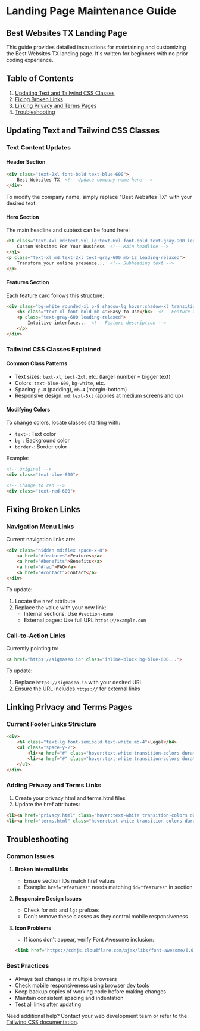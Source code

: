 # Landing Page Maintenance Guide
## Best Websites TX Landing Page

This guide provides detailed instructions for maintaining and customizing the Best Websites TX landing page. It's written for beginners with no prior coding experience.

## Table of Contents
1. [Updating Text and Tailwind CSS Classes](#updating-text-and-tailwind-css-classes)
2. [Fixing Broken Links](#fixing-broken-links)
3. [Linking Privacy and Terms Pages](#linking-privacy-and-terms-pages)
4. [Troubleshooting](#troubleshooting)

## Updating Text and Tailwind CSS Classes

### Text Content Updates

#### Header Section
```html
<div class="text-2xl font-bold text-blue-600">
    Best Websites TX  <!-- Update company name here -->
</div>
```
To modify the company name, simply replace "Best Websites TX" with your desired text.

#### Hero Section
The main headline and subtext can be found here:
```html
<h1 class="text-4xl md:text-5xl lg:text-6xl font-bold text-gray-900 leading-tight mb-8">
    Custom Websites For Your Business  <!-- Main headline -->
</h1>
<p class="text-xl md:text-2xl text-gray-600 mb-12 leading-relaxed">
    Transform your online presence...  <!-- Subheading text -->
</p>
```

#### Features Section
Each feature card follows this structure:
```html
<div class="bg-white rounded-xl p-8 shadow-lg hover:shadow-xl transition-shadow duration-300">
    <h3 class="text-xl font-bold mb-4">Easy to Use</h3>  <!-- Feature title -->
    <p class="text-gray-600 leading-relaxed">
        Intuitive interface...  <!-- Feature description -->
    </p>
</div>
```

### Tailwind CSS Classes Explained

#### Common Class Patterns
- Text sizes: `text-xl`, `text-2xl`, etc. (larger number = bigger text)
- Colors: `text-blue-600`, `bg-white`, etc.
- Spacing: `p-8` (padding), `mb-4` (margin-bottom)
- Responsive design: `md:text-5xl` (applies at medium screens and up)

#### Modifying Colors
To change colors, locate classes starting with:
- `text-`: Text color
- `bg-`: Background color
- `border-`: Border color

Example:
```html
<!-- Original -->
<div class="text-blue-600">

<!-- Change to red -->
<div class="text-red-600">
```

## Fixing Broken Links

### Navigation Menu Links
Current navigation links are:
```html
<div class="hidden md:flex space-x-8">
    <a href="#features">Features</a>
    <a href="#benefits">Benefits</a>
    <a href="#faq">FAQ</a>
    <a href="#contact">Contact</a>
</div>
```

To update:
1. Locate the `href` attribute
2. Replace the value with your new link:
   - Internal sections: Use `#section-name`
   - External pages: Use full URL `https://example.com`

### Call-to-Action Links
Currently pointing to:
```html
<a href="https://sigmaseo.io" class="inline-block bg-blue-600...">
```

To update:
1. Replace `https://sigmaseo.io` with your desired URL
2. Ensure the URL includes `https://` for external links

## Linking Privacy and Terms Pages

### Current Footer Links Structure
```html
<div>
    <h4 class="text-lg font-semibold text-white mb-4">Legal</h4>
    <ul class="space-y-2">
        <li><a href="#" class="hover:text-white transition-colors duration-300">Privacy Policy</a></li>
        <li><a href="#" class="hover:text-white transition-colors duration-300">Terms of Service</a></li>
    </ul>
</div>
```

### Adding Privacy and Terms Links
1. Create your privacy.html and terms.html files
2. Update the href attributes:
```html
<li><a href="privacy.html" class="hover:text-white transition-colors duration-300">Privacy Policy</a></li>
<li><a href="terms.html" class="hover:text-white transition-colors duration-300">Terms of Service</a></li>
```

## Troubleshooting

### Common Issues

1. **Broken Internal Links**
   - Ensure section IDs match href values
   - Example: `href="#features"` needs matching `id="features"` in section

2. **Responsive Design Issues**
   - Check for `md:` and `lg:` prefixes
   - Don't remove these classes as they control mobile responsiveness

3. **Icon Problems**
   - If icons don't appear, verify Font Awesome inclusion:
   ```html
   <link href="https://cdnjs.cloudflare.com/ajax/libs/font-awesome/6.0.0/css/all.min.css" rel="stylesheet">
   ```

### Best Practices
- Always test changes in multiple browsers
- Check mobile responsiveness using browser dev tools
- Keep backup copies of working code before making changes
- Maintain consistent spacing and indentation
- Test all links after updating

Need additional help? Contact your web development team or refer to the [Tailwind CSS documentation](https://tailwindcss.com/docs).